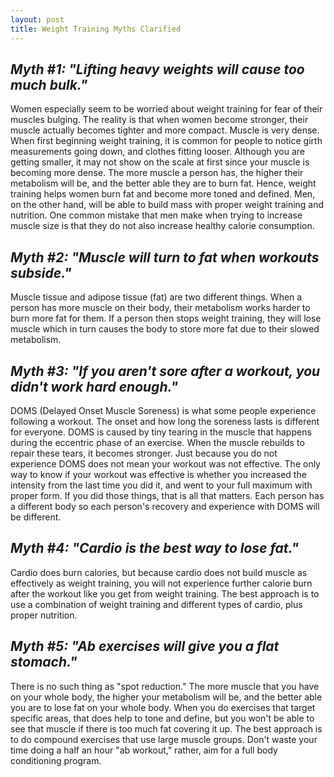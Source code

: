 ```yaml
---
layout: post
title: Weight Training Myths Clarified
---
```


## *Myth #1: "Lifting heavy weights will cause too much bulk."*

Women especially seem to be worried about weight training for fear 
of their muscles bulging. The reality is that when women become 
stronger, their muscle actually becomes tighter and more compact. 
Muscle is very dense. When first beginning weight training, it is common 
for people to notice girth measurements going down, and clothes fitting 
looser. Although you are getting smaller, it may not show on the 
scale at first since your muscle is becoming more dense. The more muscle 
a person has, the higher their metabolism will be, and the better able they
are to burn fat. Hence, weight training helps women burn fat and become 
more toned and defined. 
Men, on the other hand, will be able to build mass with proper weight training 
and nutrition. One common mistake that men make when trying to increase muscle 
size is that they do not also increase healthy calorie consumption. 

## *Myth #2: "Muscle will turn to fat when workouts subside."*

Muscle tissue and adipose tissue (fat) are two different things. When
a person has more muscle on their body, their metabolism works harder to burn
more fat for them. If a person then stops weight training, they will lose muscle 
which in turn causes the body to store more fat due to their slowed metabolism. 

## *Myth #3: "If you aren't sore after a workout, you didn't work hard enough."*
DOMS (Delayed Onset Muscle Soreness) is what some people experience following a workout. 
The onset and how long the soreness lasts is different for everyone. DOMS is caused by 
tiny tearing in the muscle that happens during the eccentric phase of an exercise. When 
the muscle rebuilds to repair these tears, it becomes stronger. Just because you do not 
experience DOMS does not mean your workout was not effective. The only way to know if your 
workout was effective is whether you increased the intensity from the last time you did it, and
went to your full maximum with proper form. If you did those things, that is all that 
matters. Each person has a different body so each person's recovery and experience with DOMS
will be different. 

## *Myth #4: "Cardio is the best way to lose fat."*
Cardio does burn calories, but because cardio does not build muscle as effectively 
as weight training, you will not experience further calorie burn after the workout
like you get from weight training. The best approach is to use a combination of 
weight training and different types of cardio, plus proper nutrition. 

## *Myth #5: "Ab exercises will give you a flat stomach."* 
There is no such thing as "spot reduction." The more muscle that you have on your whole
body, the higher your metabolism will be, and the better able you are to lose fat on 
your whole body. When you do exercises that target specific areas, that does help to 
tone and define, but you won't be able to see that muscle if there is too much fat 
covering it up. The best approach is to do compound exercises that use large muscle 
groups. Don't waste your time doing a half an hour "ab workout," rather, aim for a full 
body conditioning program. 